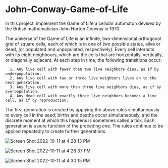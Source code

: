# John-Conway-Game-of-Life

In this project, implement the Game of Life a cellular automaton devised by the British
mathematician John Horton Conway in 1970.

The universe of the Game of Life is an infinite, two-dimensional orthogonal grid of square cells,
each of which is in one of two possible states, alive or dead, (or populated and unpopulated,
respectively). Every cell interacts with its eight neighbours, which are the cells that are
horizontally, vertically, or diagonally adjacent. At each step in time, the following transitions
occur:

      1. Any live cell with fewer than two live neighbors dies, as if by underpopulation.
      2. Any live cell with two or three live neighbors lives on to the next generation.
      3. Any live cell with more than three live neighbors dies, as if by overpopulation.
      4. Any dead cell with exactly three live neighbors becomes a live cell, as if by reproduction.

The first generation is created by applying
the above rules simultaneously to every cell in the seed; births and deaths occur simultaneously,
and the discrete moment at which this happens is sometimes called a tick. Each generation is a
pure function of the preceding one. The rules continue to be applied repeatedly to create further
generations.

![Screen Shot 2022-10-11 at 4 28 13 PM](https://user-images.githubusercontent.com/83393163/195013968-265ddbf3-a4ce-4bab-977a-dde471440cb0.png)

![Screen Shot 2022-10-11 at 4 28 37 PM](https://user-images.githubusercontent.com/83393163/195013976-cd75aab9-c0cb-475f-a0d7-17547e38b81c.png)

![Screen Shot 2022-10-11 at 4 30 15 PM](https://user-images.githubusercontent.com/83393163/195013990-daf6c022-f355-463a-a235-ae21c8da31f0.png)
